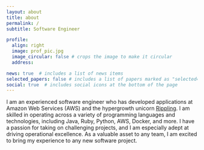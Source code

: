 ```yaml
---
layout: about
title: about
permalink: /
subtitle: Software Engineer

profile:
  align: right
  image: prof_pic.jpg
  image_circular: false # crops the image to make it circular
  address:

news: true  # includes a list of news items
selected_papers: false # includes a list of papers marked as "selected={true}"
social: true  # includes social icons at the bottom of the page
---
```


I am an experienced software engineer who has developed applications at Amazon Web Services (AWS) and the hypergrowth unicorn [Rippling](https://www.crunchbase.com/organization/rippling). I am skilled in operating across a variety of programming languages and technologies, including Java, Ruby, Python, AWS, Docker, and more. I have a passion for taking on challenging projects, and I am especially adept at driving operational excellence. As a valuable asset to any team, I am excited to bring my experience to any new software project.